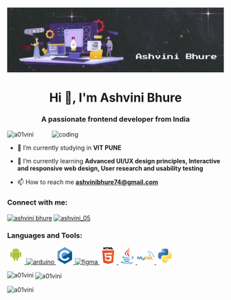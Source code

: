![logo](https://github.com/A01vini/A01vini/blob/main/Ashvini%20Bhure.png)
<h1 align="center">Hi 👋, I'm Ashvini Bhure</h1>
<h3 align="center">A passionate frontend developer from India</h3>

<img align="right" alt="coding" width="400" src="https://user-images.githubusercontent.com/74038190/225813708-98b745f2-7d22-48cf-9150-083f1b00d6c9.gif">


<p align="left"> <img src="https://komarev.com/ghpvc/?username=a01vini&label=Profile%20views&color=0e75b6&style=flat" alt="a01vini" /> </p>

- 🔭 I’m currently studying in **VIT PUNE**

- 🌱 I’m currently learning **Advanced UI/UX design principles, Interactive and responsive web design, User research and usability testing**

- 📫 How to reach me **ashvinibhure74@gmail.com**

<h3 align="left">Connect with me:</h3>
<p align="left">
<a href="https://linkedin.com/in/ashvini bhure" target="blank"><img align="center" src="https://raw.githubusercontent.com/rahuldkjain/github-profile-readme-generator/master/src/images/icons/Social/linked-in-alt.svg" alt="ashvini bhure" height="30" width="40" /></a>
<a href="https://instagram.com/ashvini_05" target="blank"><img align="center" src="https://raw.githubusercontent.com/rahuldkjain/github-profile-readme-generator/master/src/images/icons/Social/instagram.svg" alt="ashvini_05" height="30" width="40" /></a>
</p>

<h3 align="left">Languages and Tools:</h3>
<p align="left"> <a href="https://developer.android.com" target="_blank" rel="noreferrer"> <img src="https://raw.githubusercontent.com/devicons/devicon/master/icons/android/android-original-wordmark.svg" alt="android" width="40" height="40"/> </a> <a href="https://www.arduino.cc/" target="_blank" rel="noreferrer"> <img src="https://cdn.worldvectorlogo.com/logos/arduino-1.svg" alt="arduino" width="40" height="40"/> </a> <a href="https://www.cprogramming.com/" target="_blank" rel="noreferrer"> <img src="https://raw.githubusercontent.com/devicons/devicon/master/icons/c/c-original.svg" alt="c" width="40" height="40"/> </a> <a href="https://www.figma.com/" target="_blank" rel="noreferrer"> <img src="https://www.vectorlogo.zone/logos/figma/figma-icon.svg" alt="figma" width="40" height="40"/> </a> <a href="https://www.w3.org/html/" target="_blank" rel="noreferrer"> <img src="https://raw.githubusercontent.com/devicons/devicon/master/icons/html5/html5-original-wordmark.svg" alt="html5" width="40" height="40"/> </a> <a href="https://www.java.com" target="_blank" rel="noreferrer"> <img src="https://raw.githubusercontent.com/devicons/devicon/master/icons/java/java-original.svg" alt="java" width="40" height="40"/> </a> <a href="https://www.mysql.com/" target="_blank" rel="noreferrer"> <img src="https://raw.githubusercontent.com/devicons/devicon/master/icons/mysql/mysql-original-wordmark.svg" alt="mysql" width="40" height="40"/> </a> <a href="https://www.python.org" target="_blank" rel="noreferrer"> <img src="https://raw.githubusercontent.com/devicons/devicon/master/icons/python/python-original.svg" alt="python" width="40" height="40"/> </a> </p>

<p><img align="left" src="https://github-readme-stats.vercel.app/api/top-langs?username=a01vini&show_icons=true&locale=en&layout=compact" alt="a01vini" /></p>

<p>&nbsp;<img align="center" src="https://github-readme-stats.vercel.app/api?username=a01vini&show_icons=true&locale=en" alt="a01vini" /></p>

<p><img align="center" src="https://github-readme-streak-stats.herokuapp.com/?user=a01vini&" alt="a01vini" /></p>
